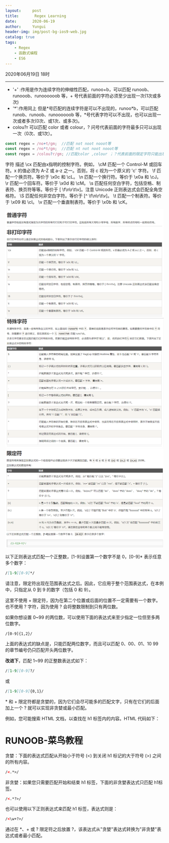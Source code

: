 ```yaml
---
layout:     post
title:       Regex Learning
date:       2020-06-19
author:     Yungui
header-img: img/post-bg-ios9-web.jpg
catalog: true
tags: 
    - Regex
    - 函数式编程
    - ES6
---
```


  2020年06月19日 18时
  


----------

 - '+' :作用是作为连续字符的伸缩性匹配，runoo+b，可以匹配 runoob、runooob、runoooooob 等，+ 号代表前面的字符必须至少出现一次(1次或多次)
 - '\*':作用同上 但是\*号匹配的连续字符是可以不出现的，runoo\*b，可以匹配 runob、runoob、runoooooob 等，\*号代表字符可以不出现，也可以出现一次或者多次(0次、或1次、或多次)。
 - colou?r 可以匹配 color 或者 colour，? 问号代表前面的字符最多只可以出现一次（0次、或1次）。
   

``` javascript
const regex = /no+t/gm;  //匹配 not noot nooot等
const regex = /no*t/gm;  //匹配 nt not noot nooot等
const regex = /colou?r/gm; //匹配color ,colour ；？代表前面的限定字符只能出现一次或不出现
```
字符	描述
\cx	匹配由x指明的控制字符。例如， \cM 匹配一个 Control-M 或回车符。x 的值必须为 A-Z 或 a-z 之一。否则，将 c 视为一个原义的 'c' 字符。
\f	匹配一个换页符。等价于 \x0c 和 \cL。
\n	匹配一个换行符。等价于 \x0a 和 \cJ。
\r	匹配一个回车符。等价于 \x0d 和 \cM。
\s	匹配任何空白字符，包括空格、制表符、换页符等等。等价于 [ \f\n\r\t\v]。注意 Unicode 正则表达式会匹配全角空格符。
\S	匹配任何非空白字符。等价于 [^ \f\n\r\t\v]。
\t	匹配一个制表符。等价于 \x09 和 \cI。
\v	匹配一个垂直制表符。等价于 \x0b 和 \cK。

![对于普通字符和非打印字符的正则匹配基础类型](./images/1592564829662.png)
![特殊字符部分的正则匹配类型](./images/1592565309018.png)
![限定符的正则匹配类型](./images/1592565381630.png)

以下正则表达式匹配一个正整数，[1-9]设置第一个数字不是 0，[0-9]* 表示任意多个数字：

``` markdown
/[1-9][0-9]*/
```


请注意，限定符出现在范围表达式之后。因此，它应用于整个范围表达式，在本例中，只指定从 0 到 9 的数字（包括 0 和 9）。

这里不使用 + 限定符，因为在第二个位置或后面的位置不一定需要有一个数字。也不使用 ? 字符，因为使用 ? 会将整数限制到只有两位数。

如果你想设置 0~99 的两位数，可以使用下面的表达式来至少指定一位但至多两位数字。

``` lsl
/[0-9]{1,2}/
```

上面的表达式的缺点是，只能匹配两位数字，而且可以匹配 0、00、01、10 99 的章节编号仍只匹配开头两位数字。

**改进下**，匹配 1~99 的正整数表达式如下：

``` markdown
/[1-9][0-9]?/
```

或

``` markdown
/[1-9][0-9]{0,1}/
```

\* 和 + 限定符都是贪婪的，因为它们会尽可能多的匹配文字，只有在它们的后面加上一个 ? 就可以实现非贪婪或最小匹配。

例如，您可能搜索 HTML 文档，以查找在 h1 标签内的内容。HTML 代码如下：

# RUNOOB-菜鸟教程
贪婪：下面的表达式匹配从开始小于符号 (<) 到关闭 h1 标记的大于符号 (>) 之间的所有内容。
``` xml
/<.*>/
```
非贪婪：如果您只需要匹配开始和结束 h1 标签，下面的非贪婪表达式只匹配
h1标签。
``` xml
/<.*?>/
```
也可以使用以下正则表达式来匹配 h1 标签，表达式则是：
``` xml
/<\w+?>/
```
通过在 \*、+ 或 ? 限定符之后放置 ?，该表达式从"贪婪"表达式转换为"非贪婪"表达式或者最小匹配。